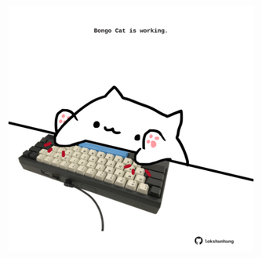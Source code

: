 <!-- built at 25/11/2021, 12:06:01 UTC -->
<p align="center">
  <img width="500" height="500" src="./ReadmeImage.svg">
</p>
